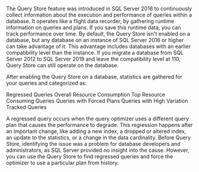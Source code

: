 The Query Store feature was introduced in SQL Server 2016 
to continuously collect information about the execution and performance of queries 
within a database. It operates like a flight data recorder, by gathering runtime information on queries and plans. If you save this runtime data, you can track performance over time. By default, the Query Store isn't enabled on a database, but any database on an instance of SQL Server 2016 or higher can take advantage of it. This advantage includes databases with an earlier compatibility level than the instance. If you migrate a database from SQL Server 2012 to SQL Server 2019 and leave the compatibility level at 110, Query Store can still operate on the database.

After enabling the Query Store on a database, statistics are gathered for your queries 
and categorized as:


Regressed Queries
Overall Resource Consumption
Top Resource Consuming Queries
Queries with Forced Plans
Queries with High Variation
Tracked Queries


A regressed query occurs when the query optimizer uses a different query plan that causes the 
performance to degrade. This regression happens after an important change, like adding a new index, 
a dropped or altered index, an update to the statistics, or a change in the data cardinality. 
Before Query Store, identifying the issue was a problem for database developers and administrators, 
as SQL Server provided no insight into the cause. However, you can use the Query Store to find regressed queries and force the optimizer to use a particular plan from history.

